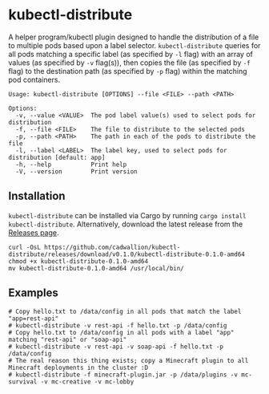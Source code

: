 # kubectl-distribute

A helper program/kubectl plugin designed to handle the distribution of a file to multiple pods based upon a label selector. `kubectl-distribute` queries for all pods matching a specific label (as specified by `-l` flag) with an array of values (as specified by `-v` flag(s)), then copies the file (as specified by `-f` flag) to the destination path (as specified by `-p` flag) within the matching pod containers.

```
Usage: kubectl-distribute [OPTIONS] --file <FILE> --path <PATH>

Options:
  -v, --value <VALUE>  The pod label value(s) used to select pods for distribution
  -f, --file <FILE>    The file to distribute to the selected pods
  -p, --path <PATH>    The path in each of the pods to distribute the file
  -l, --label <LABEL>  The label key, used to select pods for distribution [default: app]
  -h, --help           Print help
  -V, --version        Print version

```

## Installation

`kubectl-distribute` can be installed via Cargo by running `cargo install kubectl-distribute`.  Alternatively, download the latest release from the [Releases page](https://github.com/cadwallion/kubectl-distribute/releases).

```
curl -OsL https://github.com/cadwallion/kubectl-distribute/releases/download/v0.1.0/kubectl-distribute-0.1.0-amd64
chmod +x kubectl-distribute-0.1.0-amd64
mv kubectl-distribute-0.1.0-amd64 /usr/local/bin/
```

## Examples

```
# Copy hello.txt to /data/config in all pods that match the label "app=rest-api" 
# kubectl-distribute -v rest-api -f hello.txt -p /data/config
# Copy hello.txt to /data/config in all pods with a label "app" matching "rest-api" or "soap-api"
# kubectl-distribute -v rest-api -v soap-api -f hello.txt -p /data/config
# The real reason this thing exists; copy a Minecraft plugin to all Minecraft deployments in the cluster :D
# kubectl-distribute -f minecraft-plugin.jar -p /data/plugins -v mc-survival -v mc-creative -v mc-lobby
```